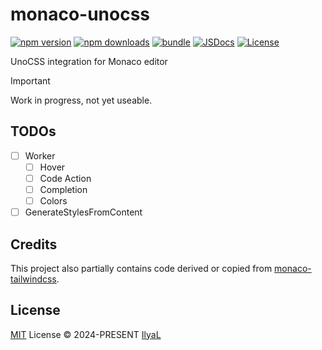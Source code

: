 # monaco-unocss

[![npm version][npm-version-src]][npm-version-href]
[![npm downloads][npm-downloads-src]][npm-downloads-href]
[![bundle][bundle-src]][bundle-href]
[![JSDocs][jsdocs-src]][jsdocs-href]
[![License][license-src]][license-href]

UnoCSS integration for Monaco editor

> [!IMPORTANT]
> Work in progress, not yet useable.

## TODOs

- [ ] Worker
    - [ ] Hover
    - [ ] Code Action
    - [ ] Completion
    - [ ] Colors
- [ ] GenerateStylesFromContent

## Credits

This project also partially contains code derived or copied from [monaco-tailwindcss](https://github.com/remcohaszing/monaco-tailwindcss).

## License

[MIT](./LICENSE) License © 2024-PRESENT [IlyaL](https://github.com/ilyaliao)

<!-- Badges -->

[npm-version-src]: https://img.shields.io/npm/v/monaco-unocss?style=flat&colorA=080f12&colorB=1fa669
[npm-version-href]: https://npmjs.com/package/monaco-unocss
[npm-downloads-src]: https://img.shields.io/npm/dm/monaco-unocss?style=flat&colorA=080f12&colorB=1fa669
[npm-downloads-href]: https://npmjs.com/package/monaco-unocss
[bundle-src]: https://img.shields.io/bundlephobia/minzip/monaco-unocss?style=flat&colorA=080f12&colorB=1fa669&label=minzip
[bundle-href]: https://bundlephobia.com/result?p=monaco-unocss
[license-src]: https://img.shields.io/github/license/ilyaliao/monaco-unocss.svg?style=flat&colorA=080f12&colorB=1fa669
[license-href]: https://github.com/ilyaliao/monaco-unocss/blob/main/LICENSE
[jsdocs-src]: https://img.shields.io/badge/jsdocs-reference-080f12?style=flat&colorA=080f12&colorB=1fa669
[jsdocs-href]: https://www.jsdocs.io/package/monaco-unocss
